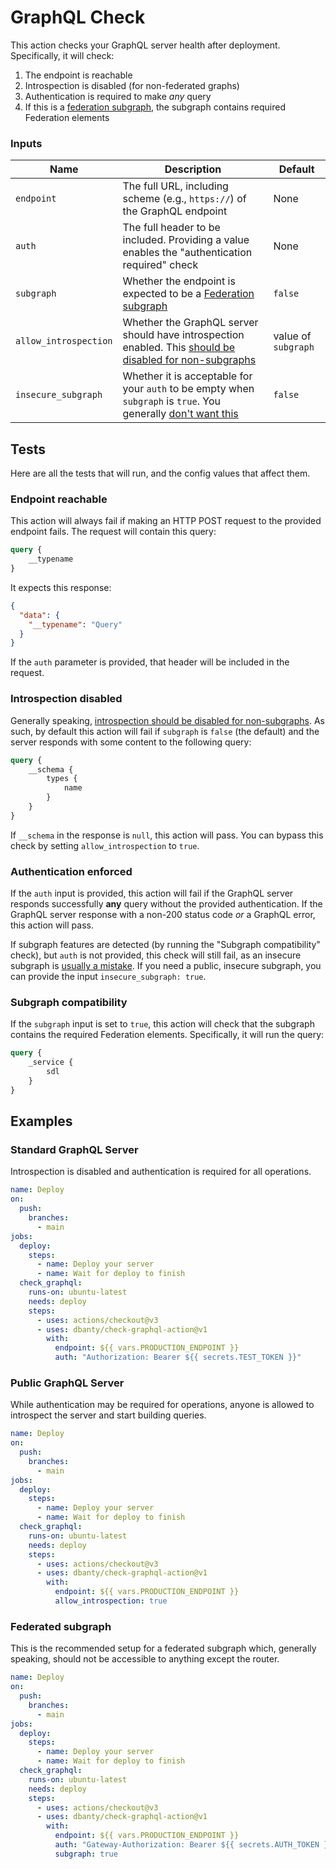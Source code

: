 # GraphQL Check

This action checks your GraphQL server health after deployment. Specifically, it will check:

1. The endpoint is reachable
2. Introspection is disabled (for non-federated graphs)
3. Authentication is required to make _any_ query
4. If this is a [federation subgraph], the subgraph contains required Federation elements

### Inputs

| Name                  | Description                                                                                                                          | Default             |
|-----------------------|--------------------------------------------------------------------------------------------------------------------------------------|---------------------|
| `endpoint`            | The full URL, including scheme (e.g., `https://`) of the GraphQL endpoint                                                            | None                |
| `auth`                | The full header to be included. Providing a value enables the "authentication required" check                                        | None                |
| `subgraph`            | Whether the endpoint is expected to be a [Federation subgraph]                                                                       | `false`             |
| `allow_introspection` | Whether the GraphQL server should have introspection enabled. This [should be disabled for non-subgraphs][introspection explanation] | value of `subgraph` |
| `insecure_subgraph`   | Whether it is acceptable for your `auth` to be empty when `subgraph` is `true`. You generally [don't want this][subgraph security]   | `false`             |

## Tests

Here are all the tests that will run, and the config values that affect them.

### Endpoint reachable

This action will always fail if making an HTTP POST request to the provided endpoint fails. The request will contain this query:

```graphql
query {
    __typename
}
```

It expects this response:

```json
{
  "data": {
    "__typename": "Query"
  }
}
```

If the `auth` parameter is provided, that header will be included in the request.

### Introspection disabled

Generally speaking, [introspection should be disabled for non-subgraphs][introspection explanation]. As such, by default this action will fail if `subgraph` is `false` (the default) and the server responds with some content to the following query:

```graphql
query {
    __schema {
        types {
            name
        }
    }
}
```

If `__schema` in the response is `null`, this action will pass. You can bypass this check by setting `allow_introspection` to `true`.

### Authentication enforced

If the `auth` input is provided, this action will fail if the GraphQL server responds successfully **any** query without the provided authentication. If the GraphQL server response with a non-200 status code _or_ a GraphQL error, this action will pass.

If subgraph features are detected (by running the "Subgraph compatibility" check), but `auth` is not provided, this check will still fail, as an insecure subgraph is [usually a mistake][subgraph security]. If you need a public, insecure subgraph, you can provide the input `insecure_subgraph: true`.

### Subgraph compatibility

If the `subgraph` input is set to `true`, this action will check that the subgraph contains the required Federation elements. Specifically, it will run the query:

```graphql
query {
    _service {
        sdl
    }
}
```

## Examples

### Standard GraphQL Server

Introspection is disabled and authentication is required for all operations.

```yaml
name: Deploy
on:
  push:
    branches:
      - main
jobs:
  deploy:
    steps:
      - name: Deploy your server
      - name: Wait for deploy to finish
  check_graphql:
    runs-on: ubuntu-latest
    needs: deploy
    steps:
      - uses: actions/checkout@v3
      - uses: dbanty/check-graphql-action@v1
        with:
          endpoint: ${{ vars.PRODUCTION_ENDPOINT }}
          auth: "Authorization: Bearer ${{ secrets.TEST_TOKEN }}"
```

### Public GraphQL Server

While authentication may be required for operations, anyone is allowed to introspect the server and start building queries.

```yaml
name: Deploy
on:
  push:
    branches:
      - main
jobs:
  deploy:
    steps:
      - name: Deploy your server
      - name: Wait for deploy to finish
  check_graphql:
    runs-on: ubuntu-latest
    needs: deploy
    steps:
      - uses: actions/checkout@v3
      - uses: dbanty/check-graphql-action@v1
        with:
          endpoint: ${{ vars.PRODUCTION_ENDPOINT }}
          allow_introspection: true
```

### Federated subgraph

This is the recommended setup for a federated subgraph which, generally speaking, should not be accessible to anything except the router.

```yaml
name: Deploy
on:
  push:
    branches:
      - main
jobs:
  deploy:
    steps:
      - name: Deploy your server
      - name: Wait for deploy to finish
  check_graphql:
    runs-on: ubuntu-latest
    needs: deploy
    steps:
      - uses: actions/checkout@v3
      - uses: dbanty/check-graphql-action@v1
        with:
          endpoint: ${{ vars.PRODUCTION_ENDPOINT }}
          auth: "Gateway-Authorization: Bearer ${{ secrets.AUTH_TOKEN }}"
          subgraph: true
```

[federation subgraph]: https://www.apollographql.com/docs/federation/building-supergraphs/subgraphs-overview#subgraph-specific-fields
[introspection explanation]: https://www.apollographql.com/blog/graphql/security/why-you-should-disable-graphql-introspection-in-production/#what-is-it
[subgraph security]: https://www.apollographql.com/docs/technotes/TN0021-graph-security/#only-allow-the-router-to-query-subgraphs-directly
